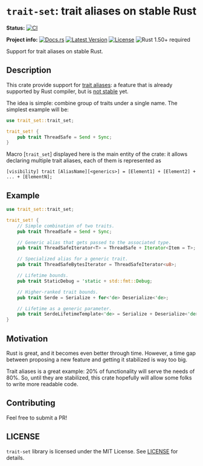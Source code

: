# `trait-set`: trait aliases on stable Rust

**Status:**
[![CI](https://github.com/popzxc/trait-set/workflows/CI/badge.svg)](https://github.com/popzxc/trait-set/actions)

**Project info:**
[![Docs.rs](https://docs.rs/trait-set/badge.svg)](https://docs.rs/trait-set)
[![Latest Version](https://img.shields.io/crates/v/trait-set.svg)](https://crates.io/crates/trait-set)
[![License](https://img.shields.io/github/license/popzxc/trait-set.svg)](https://github.com/popzxc/trait-set)
![Rust 1.50+ required](https://img.shields.io/badge/rust-1.50+-blue.svg?label=Rust)

Support for trait aliases on stable Rust.

## Description

This crate provide support for [trait aliases][alias]: a feature
that is already supported by Rust compiler, but is [not stable][tracking_issue]
yet.

The idea is simple: combine group of traits under a single name. The simplest
example will be:

```rust
use trait_set::trait_set;

trait_set! {
    pub trait ThreadSafe = Send + Sync;
}
```

Macro [`trait_set`] displayed here is the main entity of the crate:
it allows declaring multiple trait aliases, each of them is represented
as

```text
[visibility] trait [AliasName][<generics>] = [Element1] + [Element2] + ... + [ElementN];
```

[alias]: https://doc.rust-lang.org/unstable-book/language-features/trait-alias.html
[tracking_issue]: https://github.com/rust-lang/rust/issues/41517

## Example

```rust
use trait_set::trait_set;

trait_set! {
    // Simple combination of two traits.
    pub trait ThreadSafe = Send + Sync;

    // Generic alias that gets passed to the associated type.
    pub trait ThreadSafeIterator<T> = ThreadSafe + Iterator<Item = T>;

    // Specialized alias for a generic trait.
    pub trait ThreadSafeBytesIterator = ThreadSafeIterator<u8>;

    // Lifetime bounds.
    pub trait StaticDebug = 'static + std::fmt::Debug;

    // Higher-ranked trait bounds.
    pub trait Serde = Serialize + for<'de> Deserialize<'de>;

    // Lifetime as a generic parameter.
    pub trait SerdeLifetimeTemplate<'de> = Serialize + Deserialize<'de>;
}
```

## Motivation

Rust is great, and it becomes even better through time. However, a time gap between proposing
a new feature and getting it stabilized is way too big.

Trait aliases is a great example: 20% of functionality will serve the needs of 80%.
So, until they are stabilized, this crate hopefully will allow some folks to write more readable code.

## Contributing

Feel free to submit a PR!

## LICENSE

`trait-set` library is licensed under the MIT License. See [LICENSE](LICENSE) for details.
